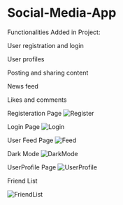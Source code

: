 # Social-Media-App
Functionalities Added in Project:

User registration and login

User profiles

Posting and sharing content

News feed

Likes and comments


Registeration Page
![Register](https://github.com/MuhammadShahidRajpoot/Social-Media-App/assets/134369218/8d87174d-bf4d-4f3a-9dfe-0d5062da6ed9)

Login Page
![Login](https://github.com/MuhammadShahidRajpoot/Social-Media-App/assets/134369218/5af5ac99-a5b3-47ca-8fda-d2d8b9ccaa05)

User Feed Page
![Feed](https://github.com/MuhammadShahidRajpoot/Social-Media-App/assets/134369218/020de6b5-d90c-44f5-ac69-bfc7540ea2f6)

Dark Mode
![DarkMode](https://github.com/MuhammadShahidRajpoot/Social-Media-App/assets/134369218/0152aec8-ec41-4c78-ae1c-df65cda8e633)

UserProfile Page
![UserProfile](https://github.com/MuhammadShahidRajpoot/Social-Media-App/assets/134369218/72a3b0e2-3c16-45e8-b871-930a3f7ff527)

Friend List

![FriendList](https://github.com/MuhammadShahidRajpoot/Social-Media-App/assets/134369218/c0ad4495-7e55-485a-adc3-75d047702650)



